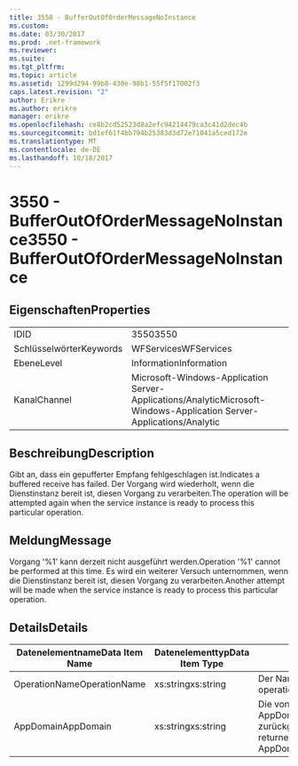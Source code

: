 ```yaml
---
title: 3550 - BufferOutOfOrderMessageNoInstance
ms.custom: 
ms.date: 03/30/2017
ms.prod: .net-framework
ms.reviewer: 
ms.suite: 
ms.tgt_pltfrm: 
ms.topic: article
ms.assetid: 1299d294-99b8-430e-98b1-55f5f17002f3
caps.latest.revision: "2"
author: Erikre
ms.author: erikre
manager: erikre
ms.openlocfilehash: ce8b2cd52523d8a2efc94214479ca3c41d2dec4b
ms.sourcegitcommit: bd1ef61f4bb794b25383d3d72e71041a5ced172e
ms.translationtype: MT
ms.contentlocale: de-DE
ms.lasthandoff: 10/18/2017
---
```

# <a name="3550---bufferoutofordermessagenoinstance"></a><span data-ttu-id="efa94-102">3550 - BufferOutOfOrderMessageNoInstance</span><span class="sxs-lookup"><span data-stu-id="efa94-102">3550 - BufferOutOfOrderMessageNoInstance</span></span>
## <a name="properties"></a><span data-ttu-id="efa94-103">Eigenschaften</span><span class="sxs-lookup"><span data-stu-id="efa94-103">Properties</span></span>  
  
|||  
|-|-|  
|<span data-ttu-id="efa94-104">ID</span><span class="sxs-lookup"><span data-stu-id="efa94-104">ID</span></span>|<span data-ttu-id="efa94-105">3550</span><span class="sxs-lookup"><span data-stu-id="efa94-105">3550</span></span>|  
|<span data-ttu-id="efa94-106">Schlüsselwörter</span><span class="sxs-lookup"><span data-stu-id="efa94-106">Keywords</span></span>|<span data-ttu-id="efa94-107">WFServices</span><span class="sxs-lookup"><span data-stu-id="efa94-107">WFServices</span></span>|  
|<span data-ttu-id="efa94-108">Ebene</span><span class="sxs-lookup"><span data-stu-id="efa94-108">Level</span></span>|<span data-ttu-id="efa94-109">Information</span><span class="sxs-lookup"><span data-stu-id="efa94-109">Information</span></span>|  
|<span data-ttu-id="efa94-110">Kanal</span><span class="sxs-lookup"><span data-stu-id="efa94-110">Channel</span></span>|<span data-ttu-id="efa94-111">Microsoft-Windows-Application Server-Applications/Analytic</span><span class="sxs-lookup"><span data-stu-id="efa94-111">Microsoft-Windows-Application Server-Applications/Analytic</span></span>|  
  
## <a name="description"></a><span data-ttu-id="efa94-112">Beschreibung</span><span class="sxs-lookup"><span data-stu-id="efa94-112">Description</span></span>  
 <span data-ttu-id="efa94-113">Gibt an, dass ein gepufferter Empfang fehlgeschlagen ist.</span><span class="sxs-lookup"><span data-stu-id="efa94-113">Indicates a buffered receive has failed.</span></span> <span data-ttu-id="efa94-114">Der Vorgang wird wiederholt, wenn die Dienstinstanz bereit ist, diesen Vorgang zu verarbeiten.</span><span class="sxs-lookup"><span data-stu-id="efa94-114">The operation will be attempted again when the service instance is ready to process this particular operation.</span></span>  
  
## <a name="message"></a><span data-ttu-id="efa94-115">Meldung</span><span class="sxs-lookup"><span data-stu-id="efa94-115">Message</span></span>  
 <span data-ttu-id="efa94-116">Vorgang '%1' kann derzeit nicht ausgeführt werden.</span><span class="sxs-lookup"><span data-stu-id="efa94-116">Operation '%1' cannot be performed at this time.</span></span> <span data-ttu-id="efa94-117">Es wird ein weiterer Versuch unternommen, wenn die Dienstinstanz bereit ist, diesen Vorgang zu verarbeiten.</span><span class="sxs-lookup"><span data-stu-id="efa94-117">Another attempt will be made when the service instance is ready to process this particular operation.</span></span>  
  
## <a name="details"></a><span data-ttu-id="efa94-118">Details</span><span class="sxs-lookup"><span data-stu-id="efa94-118">Details</span></span>  
  
|<span data-ttu-id="efa94-119">Datenelementname</span><span class="sxs-lookup"><span data-stu-id="efa94-119">Data Item Name</span></span>|<span data-ttu-id="efa94-120">Datenelementtyp</span><span class="sxs-lookup"><span data-stu-id="efa94-120">Data Item Type</span></span>|<span data-ttu-id="efa94-121">Beschreibung</span><span class="sxs-lookup"><span data-stu-id="efa94-121">Description</span></span>|  
|--------------------|--------------------|-----------------|  
|<span data-ttu-id="efa94-122">OperationName</span><span class="sxs-lookup"><span data-stu-id="efa94-122">OperationName</span></span>|<span data-ttu-id="efa94-123">xs:string</span><span class="sxs-lookup"><span data-stu-id="efa94-123">xs:string</span></span>|<span data-ttu-id="efa94-124">Der Name des Vorgangs.</span><span class="sxs-lookup"><span data-stu-id="efa94-124">The name of the operation.</span></span>|  
|<span data-ttu-id="efa94-125">AppDomain</span><span class="sxs-lookup"><span data-stu-id="efa94-125">AppDomain</span></span>|<span data-ttu-id="efa94-126">xs:string</span><span class="sxs-lookup"><span data-stu-id="efa94-126">xs:string</span></span>|<span data-ttu-id="efa94-127">Die von AppDomain.CurrentDomain.FriendlyName zurückgegebene Zeichenfolge.</span><span class="sxs-lookup"><span data-stu-id="efa94-127">The string returned by AppDomain.CurrentDomain.FriendlyName.</span></span>|
